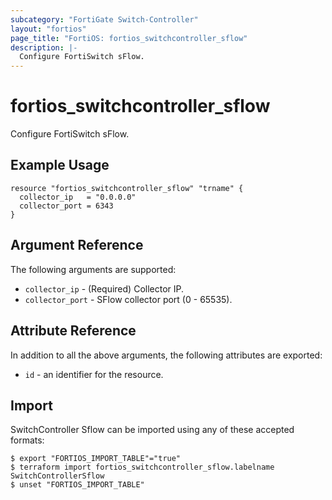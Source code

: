 ```yaml
---
subcategory: "FortiGate Switch-Controller"
layout: "fortios"
page_title: "FortiOS: fortios_switchcontroller_sflow"
description: |-
  Configure FortiSwitch sFlow.
---
```


# fortios_switchcontroller_sflow
Configure FortiSwitch sFlow.

## Example Usage

```hcl
resource "fortios_switchcontroller_sflow" "trname" {
  collector_ip   = "0.0.0.0"
  collector_port = 6343
}
```

## Argument Reference


The following arguments are supported:

* `collector_ip` - (Required) Collector IP.
* `collector_port` - SFlow collector port (0 - 65535).


## Attribute Reference

In addition to all the above arguments, the following attributes are exported:
* `id` - an identifier for the resource.

## Import

SwitchController Sflow can be imported using any of these accepted formats:
```
$ export "FORTIOS_IMPORT_TABLE"="true"
$ terraform import fortios_switchcontroller_sflow.labelname SwitchControllerSflow
$ unset "FORTIOS_IMPORT_TABLE"
```
